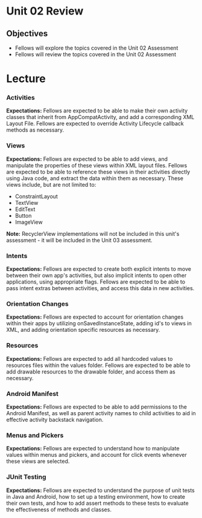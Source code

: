 # Unit 02 Review

## Objectives
* Fellows will explore the topics covered in the Unit 02 Assessment
* Fellows will review the topics covered in the Unit 02 Assessment

# Lecture

### Activities
**Expectations:** Fellows are expected to be able to make their own activity classes that inherit from AppCompatActivity, and add a corresponding XML Layout File. Fellows are expected to override Activity Lifecycle callback methods as necessary.

### Views
**Expectations:** Fellows are expected to be able to add views, and manipulate the properties of these views within XML layout files. Fellows are expected to be able to reference these views in their activities directly using Java code, and extract the data within them as necessary. These views include, but are not limited to:
* ConstraintLayout
* TextView
* EditText
* Button
* ImageView

**Note:** RecyclerView implementations will not be included in this unit's assessment - it will be included in the Unit 03 assessment.

### Intents
**Expectations:** Fellows are expected to create both explicit intents to move between their own app's activities, but also implicit intents to open other applications, using appropriate flags. Fellows are expected to be able to pass intent extras between activities, and access this data in new activities.

### Orientation Changes
**Expectations:** Fellows are expected to account for orientation changes within their apps by utilizing onSavedInstanceState, adding id's to views in XML, and adding orientation specific resources as necessary.

### Resources
**Expectations:** Fellows are expected to add all hardcoded values to resources files within the values folder. Fellows are expected to be able to add drawable resources to the drawable folder, and access them as necessary.

### Android Manifest
**Expectations:** Fellows are expected to be able to add permissions to the Android Manifest, as well as parent activity names to child activities to aid in effective activity backstack navigation.

### Menus and Pickers
**Expectations:** Fellows are expected to understand how to manipulate values within menus and pickers, and account for click events whenever these views are selected.

### JUnit Testing
**Expectations:** Fellows are expected to understand the purpose of unit tests in Java and Android, how to set up a testing environment, how to create their own tests, and how to add assert methods to these tests to evaluate the effectiveness of methods and classes.
